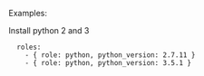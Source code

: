 Examples:

Install python 2 and 3
```
  roles:
    - { role: python, python_version: 2.7.11 }
    - { role: python, python_version: 3.5.1 }
```
